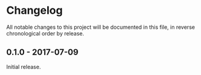 # Changelog

All notable changes to this project will be documented in this file, in reverse chronological order by release.

## 0.1.0 - 2017-07-09

Initial release.
